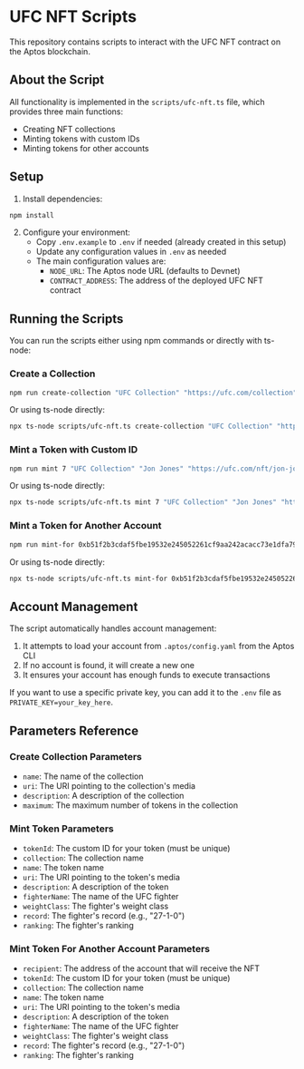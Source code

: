 # UFC NFT Scripts

This repository contains scripts to interact with the UFC NFT contract on the Aptos blockchain.

## About the Script

All functionality is implemented in the `scripts/ufc-nft.ts` file, which provides three main functions:
- Creating NFT collections
- Minting tokens with custom IDs
- Minting tokens for other accounts

## Setup

1. Install dependencies:
```bash
npm install
```

2. Configure your environment:
   - Copy `.env.example` to `.env` if needed (already created in this setup)
   - Update any configuration values in `.env` as needed
   - The main configuration values are:
     - `NODE_URL`: The Aptos node URL (defaults to Devnet)
     - `CONTRACT_ADDRESS`: The address of the deployed UFC NFT contract

## Running the Scripts

You can run the scripts either using npm commands or directly with ts-node:

### Create a Collection

```bash
npm run create-collection "UFC Collection" "https://ufc.com/collection" "The official UFC NFT collection" 10000
```

Or using ts-node directly:

```bash
npx ts-node scripts/ufc-nft.ts create-collection "UFC Collection" "https://ufc.com/collection" "The official UFC NFT collection" 10000
```

### Mint a Token with Custom ID

```bash
npm run mint 7 "UFC Collection" "Jon Jones" "https://ufc.com/nft/jon-jones" "UFC Heavyweight Champion Jon Jones" "Jon Jones" "Heavyweight" "27-1-0" 1
```

Or using ts-node directly:

```bash
npx ts-node scripts/ufc-nft.ts mint 7 "UFC Collection" "Jon Jones" "https://ufc.com/nft/jon-jones" "UFC Heavyweight Champion Jon Jones" "Jon Jones" "Heavyweight" "27-1-0" 1
```

### Mint a Token for Another Account

```bash
npm run mint-for 0xb51f2b3cdaf5fbe19532e245052261cf9aa242acacc73e1dfa79cb8cda44e75c 42 "UFC Collection" "Conor McGregor" "https://ufc.com/nft/conor-mcgregor" "UFC Champion Conor McGregor" "Conor McGregor" "Lightweight" "22-6-0" 5
```

Or using ts-node directly:

```bash
npx ts-node scripts/ufc-nft.ts mint-for 0xb51f2b3cdaf5fbe19532e245052261cf9aa242acacc73e1dfa79cb8cda44e75c 42 "UFC Collection" "Conor McGregor" "https://ufc.com/nft/conor-mcgregor" "UFC Champion Conor McGregor" "Conor McGregor" "Lightweight" "22-6-0" 5
```

## Account Management

The script automatically handles account management:
1. It attempts to load your account from `.aptos/config.yaml` from the Aptos CLI
2. If no account is found, it will create a new one
3. It ensures your account has enough funds to execute transactions

If you want to use a specific private key, you can add it to the `.env` file as `PRIVATE_KEY=your_key_here`.

## Parameters Reference

### Create Collection Parameters
- `name`: The name of the collection
- `uri`: The URI pointing to the collection's media
- `description`: A description of the collection
- `maximum`: The maximum number of tokens in the collection

### Mint Token Parameters
- `tokenId`: The custom ID for your token (must be unique)
- `collection`: The collection name
- `name`: The token name
- `uri`: The URI pointing to the token's media
- `description`: A description of the token
- `fighterName`: The name of the UFC fighter
- `weightClass`: The fighter's weight class
- `record`: The fighter's record (e.g., "27-1-0")
- `ranking`: The fighter's ranking

### Mint Token For Another Account Parameters
- `recipient`: The address of the account that will receive the NFT
- `tokenId`: The custom ID for your token (must be unique)
- `collection`: The collection name
- `name`: The token name
- `uri`: The URI pointing to the token's media
- `description`: A description of the token
- `fighterName`: The name of the UFC fighter
- `weightClass`: The fighter's weight class
- `record`: The fighter's record (e.g., "27-1-0")
- `ranking`: The fighter's ranking